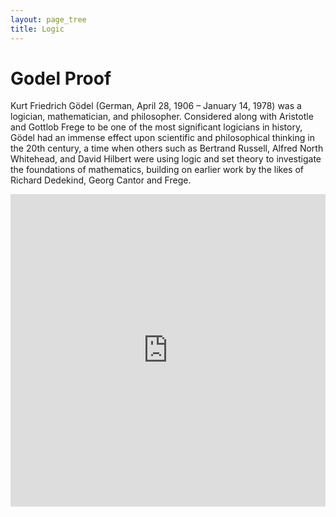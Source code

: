 ```yaml
---
layout: page_tree
title: Logic
---
```


# Godel Proof

Kurt Friedrich Gödel (German, April 28, 1906 – January 14, 1978) was a logician, mathematician, and philosopher.
Considered along with Aristotle and Gottlob Frege to be one of the most significant logicians in history,
Gödel had an immense effect upon scientific and philosophical thinking in the 20th century, a time when others such
as Bertrand Russell, Alfred North Whitehead, and David Hilbert were using logic and set theory to investigate the
foundations of mathematics, building on earlier work by the likes of Richard Dedekind, Georg Cantor and Frege.


<embed src="https://drive.google.com/viewerng/viewer?embedded=true&url=https://github.com/gggliuye/for_fun/raw/master/pdfs/philosophy/godel_proof.pdf" width="100%" height="500">
